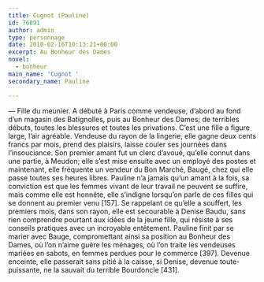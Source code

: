 ```yaml
---
title: Cugnot (Pauline)
id: 76891
author: admin
type: personnage
date: 2010-02-16T10:13:21+00:00
excerpt: Au Bonheur des Dames
novel:
  - bonheur
main_name: 'Cugnot '
secondary_name: Pauline

---
```

— Fille du meunier. A débuté à Paris comme vendeuse, d&rsquo;abord au fond d&rsquo;un magasin des Batignolles, puis au Bonheur des Dames; de terribles débuts, toutes les blessures et toutes les privations. C&rsquo;est une fille a figure large, l&rsquo;air agréable. Vendeuse du rayon de la lingerie, elle gagne deux cents francs par mois, prend des plaisirs, laisse couler ses journées dans l&rsquo;insouciance. Son premier amant fut un clerc d&rsquo;avoué, qu&rsquo;elle connut dans une partie, à Meudon; elle s&rsquo;est mise ensuite avec un employé des postes et maintenant, elle fréquente un vendeur du Bon Marché, Baugé, chez qui elle passe toutes ses heures libres. Pauline n&rsquo;a jamais qu&rsquo;un amant à la fois, sa conviction est que les femmes vivant de leur travail ne peuvent se suffire, mais comme elle est honnête, elle s&rsquo;indigne lorsqu&rsquo;on parle de ces filles qui se donnent au premier venu [157]. Se rappelant ce qu&rsquo;elle a souffert, les premiers mois, dans son rayon, elle est secourable à Denise Baudu, sans rien comprendre pourtant aux idées de la jeune fille, qui résiste à ses conseils pratiques avec un incroyable entêtement. Pauline finit par se marier avec Bauge, compromettant ainsi sa position au Bonheur des Dames, où l&rsquo;on n&rsquo;aime guère les ménages, où l&rsquo;on traite les vendeuses mariées en sabots, en femmes perdues pour le commerce [397]. Devenue enceinte, elle passerait sans pitié à la caisse, si Denise, devenue toute-puissante, ne la sauvait du terrible Bourdoncle [431]. 